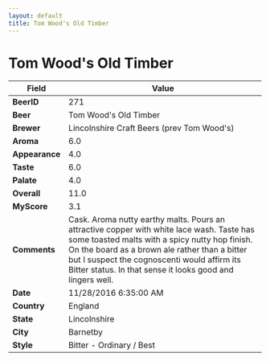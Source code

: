 ```yaml
---
layout: default
title: Tom Wood's Old Timber
---
```


# Tom Wood's Old Timber

| Field         | Value     |
|---------------|-----------|
| **BeerID** | 271 |
| **Beer** | Tom Wood's Old Timber |
| **Brewer** | Lincolnshire Craft Beers (prev Tom Wood&#39;s) |
| **Aroma** | 6.0 |
| **Appearance** | 4.0 |
| **Taste** | 6.0 |
| **Palate** | 4.0 |
| **Overall** | 11.0 |
| **MyScore** | 3.1 |
| **Comments** | Cask. Aroma nutty earthy malts. Pours an attractive copper with white lace wash. Taste has some toasted malts with a spicy nutty hop finish. On the board as a brown ale rather than a bitter but I suspect the cognoscenti would affirm its Bitter status. In that sense it looks good and lingers well. |
| **Date** | 11/28/2016 6:35:00 AM |
| **Country** | England |
| **State** | Lincolnshire |
| **City** | Barnetby |
| **Style** | Bitter - Ordinary / Best |
